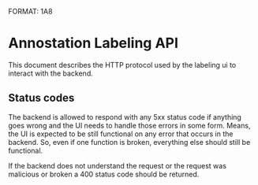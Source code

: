 FORMAT: 1A8

# Annostation Labeling API

This document describes the HTTP protocol used by the labeling ui to interact with the backend.

## Status codes

The backend is allowed to respond with any 5xx status code if anything goes
wrong and the UI needs to handle those errors in some form. Means, the UI is
expected to be still functional on any error that occurs in the backend. So,
even if one function is broken, everything else should still be functional.

If the backend does not understand the request or the request was malicious or
broken a 400 status code should be returned.

<!-- include(dataStructures.md) -->
<!-- include(video.md) -->
<!-- include(task.md) -->
<!-- include(labeledThingInFrame.md) -->
<!-- include(labeledThing.md) -->
<!-- include(status.md) -->
<!-- include(currentUser.md) -->
